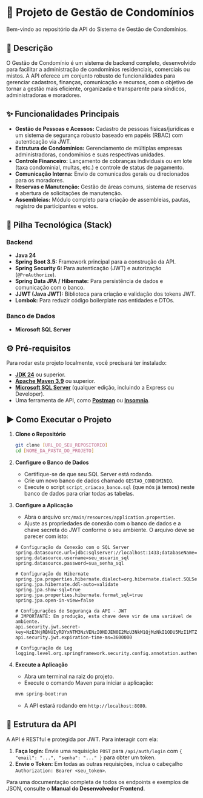 # 🏢 Projeto de Gestão de Condomínios

Bem-vindo ao repositório da API do Sistema de Gestão de Condomínios.

## 📖 Descrição

O Gestão de Condomínio é um sistema de backend completo, desenvolvido para facilitar a administração de condomínios residenciais, comerciais ou mistos. A API oferece um conjunto robusto de funcionalidades para gerenciar cadastros, finanças, comunicação e recursos, com o objetivo de tornar a gestão mais eficiente, organizada e transparente para síndicos, administradoras e moradores.

## ✨ Funcionalidades Principais

* **Gestão de Pessoas e Acessos:** Cadastro de pessoas físicas/jurídicas e um sistema de segurança robusto baseado em papéis (RBAC) com autenticação via JWT.
* **Estrutura de Condomínios:** Gerenciamento de múltiplas empresas administradoras, condomínios e suas respectivas unidades.
* **Controle Financeiro:** Lançamento de cobranças individuais ou em lote (taxa condominial, multas, etc.) e controle de status de pagamento.
* **Comunicação Interna:** Envio de comunicados gerais ou direcionados para os moradores.
* **Reservas e Manutenção:** Gestão de áreas comuns, sistema de reservas e abertura de solicitações de manutenção.
* **Assembleias:** Módulo completo para criação de assembleias, pautas, registro de participantes e votos.

## 🚀 Pilha Tecnológica (Stack)

### **Backend**
* **Java 24**
* **Spring Boot 3.5:** Framework principal para a construção da API.
* **Spring Security 6:** Para autenticação (JWT) e autorização (`@PreAuthorize`).
* **Spring Data JPA / Hibernate:** Para persistência de dados e comunicação com o banco.
* **JJWT (Java JWT):** Biblioteca para criação e validação dos tokens JWT.
* **Lombok:** Para reduzir código boilerplate nas entidades e DTOs.

### **Banco de Dados**
* **Microsoft SQL Server**

## ⚙️ Pré-requisitos

Para rodar este projeto localmente, você precisará ter instalado:
* [**JDK 24**](https://www.oracle.com/java/technologies/downloads/#jdk24-windows) ou superior.
* [**Apache Maven 3.9**](https://maven.apache.org/download.cgi) ou superior.
* [**Microsoft SQL Server**](https://www.microsoft.com/pt-br/sql-server/sql-server-downloads) (qualquer edição, incluindo a Express ou Developer).
* Uma ferramenta de API, como [**Postman**](https://www.postman.com/downloads/) ou [**Insomnia**](https://insomnia.rest/download).

## ▶️ Como Executar o Projeto

1.  **Clone o Repositório**
    ```bash
    git clone [URL_DO_SEU_REPOSITORIO]
    cd [NOME_DA_PASTA_DO_PROJETO]
    ```

2.  **Configure o Banco de Dados**
    * Certifique-se de que seu SQL Server está rodando.
    * Crie um novo banco de dados chamado `GESTAO_CONDOMINIO`.
    * Execute o script `script_criacao_banco.sql` (que nós já temos) neste banco de dados para criar todas as tabelas.

3.  **Configure a Aplicação**
    * Abra o arquivo `src/main/resources/application.properties`.
    * Ajuste as propriedades de conexão com o banco de dados e a chave secreta do JWT conforme o seu ambiente. O arquivo deve se parecer com isto:

    ```properties
    # Configuração da Conexão com o SQL Server
    spring.datasource.url=jdbc:sqlserver://localhost:1433;databaseName=GESTAO_CONDOMINIO;encrypt=false;trustServerCertificate=true
    spring.datasource.username=seu_usuario_sql
    spring.datasource.password=sua_senha_sql

    # Configuração do Hibernate
    spring.jpa.properties.hibernate.dialect=org.hibernate.dialect.SQLServerDialect
    spring.jpa.hibernate.ddl-auto=validate
    spring.jpa.show-sql=true
    spring.jpa.properties.hibernate.format_sql=true
    spring.jpa.open-in-view=false

    # Configurações de Segurança da API - JWT
    # IMPORTANTE: Em produção, esta chave deve vir de uma variável de ambiente.
    api.security.jwt.secret-key=NzE3NjRBNUIyRDYxNTM3NzVENzI0NDJEN0E2MzU3NkM1QjMzNkI1ODU5MzI1MTZFNEM1MzZERDgxNEE3REQ1NA==
    api.security.jwt.expiration-time-ms=3600000

    # Configuração de Log
    logging.level.org.springframework.security.config.annotation.authentication.configuration=ERROR
    ```

4.  **Execute a Aplicação**
    * Abra um terminal na raiz do projeto.
    * Execute o comando Maven para iniciar a aplicação:
    ```bash
    mvn spring-boot:run
    ```
    * A API estará rodando em `http://localhost:8080`.

## 🔌 Estrutura da API

A API é RESTful e protegida por JWT. Para interagir com ela:

1.  **Faça login:** Envie uma requisição `POST` para `/api/auth/login` com `{ "email": "...", "senha": "..." }` para obter um token.
2.  **Envie o Token:** Em todas as outras requisições, inclua o cabeçalho `Authorization: Bearer <seu_token>`.

Para uma documentação completa de todos os endpoints e exemplos de JSON, consulte o **Manual do Desenvolvedor Frontend**.
